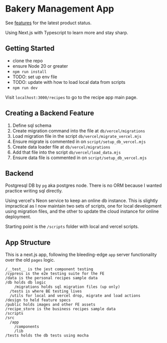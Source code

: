 # Bakery Management App

See [features](/design/feature_chefs.md) for the latest product status.

Using Next.js with Typescript to learn more and stay sharp.

## Getting Started
- clone the repo
- ensure Node 20 or greater
- `npm run install`
- TODO: set up env file
- TODO: update with how to load local data from scripts
- `npm run dev`

Visit `localhost:3000/recipes` to go to the recipe app main page.

## Creating a Backend Feature
1. Define sql schema
2. Create migration command into the file at `db/vercel/migrations`
3. Load migration file in the script `db/vercel/migrate_vercel.mjs`
4. Ensure migrate is commented in on `script/setup_db_vercel.mjs`
5. Create data loader file at `db/vercel/migrations`
6. Add that file into the script `db/vercel/load_data.mjs`
7. Ensure data file is commented in on `script/setup_db_vercel.mjs`

## Backend
Postgresql DB by `pg` aka postgres node. 
There is no ORM because I wanted practice writing sql directly.

Using vercel's Neon service to keep an online db instance. This is slightly impractical as I now maintain two sets of scripts, one for local development using migration files, and the other to update the cloud instance for online deployment.
 
Starting point is the `/scripts` folder with local and vercel scripts.

## App Structure
This is a next.js app, following the bleeding-edge `app` server functionality over the old `pages` logic. 

```
/__test__ is the jest component testing
/cypress is the e2e testing suite for the FE
/data is the personal recipes sample data
/db holds db logic
	/migrations holds sql migration files (up only)
  /tests is where BE testing lives
  /utils for local and vercel drop, migrate and load actions
/design to held feature specs 
/public holds images and other FE assets
/recipe_store is the business recipes sample data
/scripts
/src
  /app
	/components
	/lib
/tests holds the db tests using mocha
```
